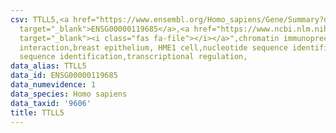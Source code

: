 ```yaml
---
csv: TTLL5,<a href="https://www.ensembl.org/Homo_sapiens/Gene/Summary?db=core;g=ENSG00000119685"
  target="_blank">ENSG00000119685</a>,<a href="https://www.ncbi.nlm.nih.gov/pubmed/22863008"
  target="_blank"><i class="fas fa-file"></i></a>",chromatin immunoprecipitation assay,direct
  interaction,breast epithelium, HME1 cell,nucleotide sequence identification,nucleotide
  sequence identification,transcriptional regulation,
data_alias: TTLL5
data_id: ENSG00000119685
data_numevidence: 1
data_species: Homo sapiens
data_taxid: '9606'
title: TTLL5
---
```

